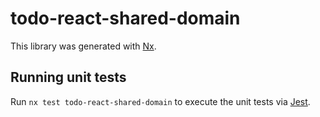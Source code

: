 # todo-react-shared-domain

This library was generated with [Nx](https://nx.dev).

## Running unit tests

Run `nx test todo-react-shared-domain` to execute the unit tests via [Jest](https://jestjs.io).
